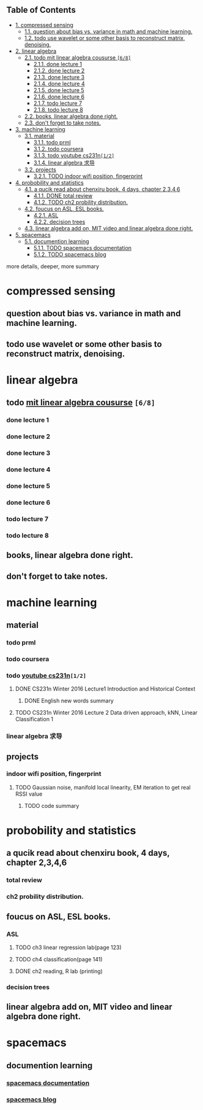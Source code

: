 <div id="table-of-contents">
<h2>Table of Contents</h2>
<div id="text-table-of-contents">
<ul>
<li><a href="#orgaa4815a">1. compressed sensing</a>
<ul>
<li><a href="#org480dd04">1.1. question about bias vs. variance in math and machine learning.</a></li>
<li><a href="#orgba98132">1.2. todo use wavelet or some other basis to reconstruct matrix, denoising.</a></li>
</ul>
</li>
<li><a href="#org2062bf7">2. linear algebra</a>
<ul>
<li><a href="#org3323c4f">2.1. todo mit linear algebra cousurse <code>[6/8]</code></a>
<ul>
<li><a href="#orgbbfdf75">2.1.1. done lecture 1</a></li>
<li><a href="#org7a712ec">2.1.2. done lecture 2</a></li>
<li><a href="#org122054d">2.1.3. done lecture 3</a></li>
<li><a href="#org9ed5470">2.1.4. done lecture 4</a></li>
<li><a href="#orge2017c8">2.1.5. done lecture 5</a></li>
<li><a href="#orgeebc44f">2.1.6. done lecture 6</a></li>
<li><a href="#org72c283c">2.1.7. todo lecture 7</a></li>
<li><a href="#org4d8b505">2.1.8. todo lecture 8</a></li>
</ul>
</li>
<li><a href="#org80b5617">2.2. books, linear algebra done right.</a></li>
<li><a href="#orge5db20b">2.3. don't forget to take notes.</a></li>
</ul>
</li>
<li><a href="#org473e7ec">3. machine learning</a>
<ul>
<li><a href="#orgefbb9e3">3.1. material</a>
<ul>
<li><a href="#org2c8417a">3.1.1. todo prml</a></li>
<li><a href="#org2678bd0">3.1.2. todo coursera</a></li>
<li><a href="#org483680b">3.1.3. todo youtube cs231n<code>[1/2]</code></a></li>
<li><a href="#org6c6c01b">3.1.4. linear algebra 求导</a></li>
</ul>
</li>
<li><a href="#orgfb4a439">3.2. projects</a>
<ul>
<li><a href="#orgf663ac1">3.2.1. <span class="todo TODO">TODO</span> indoor wifi position, fingerprint</a></li>
</ul>
</li>
</ul>
</li>
<li><a href="#orga56349a">4. probobility and statistics</a>
<ul>
<li><a href="#org62aad1a">4.1. a qucik read about chenxiru book, 4 days, chapter 2,3,4,6</a>
<ul>
<li><a href="#org57ece4d">4.1.1. <span class="done DONE">DONE</span> total review</a></li>
<li><a href="#org31f115b">4.1.2. <span class="todo TODO">TODO</span> ch2 probility distribution.</a></li>
</ul>
</li>
<li><a href="#org71e9834">4.2. foucus on ASL, ESL books.</a>
<ul>
<li><a href="#orgd31387e">4.2.1. ASL</a></li>
<li><a href="#org1f1db61">4.2.2. decision trees</a></li>
</ul>
</li>
<li><a href="#org5c81427">4.3. linear algebra add on, MIT video and linear algebra done right.</a></li>
</ul>
</li>
<li><a href="#org792cc2b">5. spacemacs</a>
<ul>
<li><a href="#org27a6921">5.1. documention learning</a>
<ul>
<li><a href="#org351ede1">5.1.1. <span class="todo TODO">TODO</span> spacemacs documentation </a></li>
<li><a href="#orgdfbff86">5.1.2. <span class="todo TODO">TODO</span> spacemacs blog</a></li>
</ul>
</li>
</ul>
</li>
</ul>
</div>
</div>
more details, deeper, more summary


<a id="orgaa4815a"></a>

# compressed sensing


<a id="org480dd04"></a>

## question about bias vs. variance in math and machine learning.


<a id="orgba98132"></a>

## todo use wavelet or some other basis to reconstruct matrix, denoising.


<a id="org2062bf7"></a>

# linear algebra


<a id="org3323c4f"></a>

## todo [mit linear algebra cousurse](https://ocw.mit.edu/courses/mathematics/18-085-computational-science-and-engineering-i-fall-2008/video-lectures/) <code>[6/8]</code>


<a id="orgbbfdf75"></a>

### done lecture 1


<a id="org7a712ec"></a>

### done lecture 2


<a id="org122054d"></a>

### done lecture 3


<a id="org9ed5470"></a>

### done lecture 4


<a id="orge2017c8"></a>

### done lecture 5


<a id="orgeebc44f"></a>

### done lecture 6


<a id="org72c283c"></a>

### todo lecture 7


<a id="org4d8b505"></a>

### todo lecture 8


<a id="org80b5617"></a>

## books, linear algebra done right.


<a id="orge5db20b"></a>

## don't forget to take notes.


<a id="org473e7ec"></a>

# machine learning


<a id="orgefbb9e3"></a>

## material


<a id="org2c8417a"></a>

### todo prml


<a id="org2678bd0"></a>

### todo coursera


<a id="org483680b"></a>

### todo [youtube cs231n](https://www.youtube.com/playlist?list=pllvh2fwaqhnpj1web-jhmpuueq8mx-xxg)<code>[1/2]</code>

1.  DONE CS231n Winter 2016 Lecture1 Introduction and Historical Context

    1.  DONE English new words summary

2.  TODO CS231n Winter 2016 Lecture 2 Data driven approach, kNN, Linear Classification 1


<a id="org6c6c01b"></a>

### linear algebra 求导


<a id="orgfb4a439"></a>

## projects


<a id="orgf663ac1"></a>

### indoor wifi position, fingerprint

1.  TODO Gaussian noise, manifold local linearity, EM iteration to get real RSSI value

    1.  TODO code summary


<a id="orga56349a"></a>

# probobility and statistics


<a id="org62aad1a"></a>

## a qucik read about chenxiru book, 4 days, chapter 2,3,4,6


<a id="org57ece4d"></a>

### total review


<a id="org31f115b"></a>

### ch2 probility distribution.


<a id="org71e9834"></a>

## foucus on ASL, ESL books.


<a id="orgd31387e"></a>

### ASL

1.  TODO ch3 linear regression lab(page 123)

2.  TODO ch4 classification(page 141)

3.  DONE ch2 reading, R lab (printing)


<a id="org1f1db61"></a>

### decision trees


<a id="org5c81427"></a>

## linear algebra add on, MIT video and linear algebra done right.


<a id="org792cc2b"></a>

# spacemacs


<a id="org27a6921"></a>

## documention learning


<a id="org351ede1"></a>

### [spacemacs documentation ](http://spacemacs.org/doc/DOCUMENTATION)


<a id="orgdfbff86"></a>

### [spacemacs blog](https://zhuanlan.zhihu.com/p/24900429)

